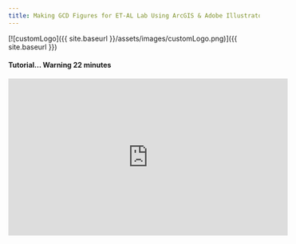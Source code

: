 ```yaml
---
title: Making GCD Figures for ET-AL Lab Using ArcGIS & Adobe Illustrator
---
```


[![customLogo]({{ site.baseurl }}/assets/images/customLogo.png)]({{ site.baseurl }})

#### Tutorial... Warning 22 minutes

<iframe width="560" height="315" src="https://www.youtube.com/embed/Dt8C8bY4_QM" frameborder="0" allowfullscreen></iframe>